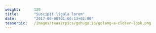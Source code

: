 ```yaml
---
weight:      120
title:       "Suscipit ligula lorem"
date:        "2017-06-08T01:06:13+02:00"
teaserpic:   /images/teaserpics/gohugo.io/golang-a-closer-look.png
---
```


